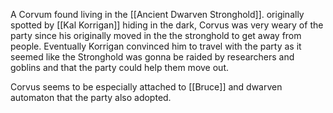 A Corvum found living in the [[Ancient Dwarven Stronghold]]. originally spotted by [[Kal Korrigan]] hiding in the dark, Corvus was very weary of the party since his originally moved in the the stronghold to get away from people. Eventually Korrigan convinced him to travel with the party as it seemed like the Stronghold was gonna be raided by researchers and goblins and that the party could help them move out. 

Corvus seems to be especially attached to [[Bruce]] and dwarven automaton that the party also adopted.